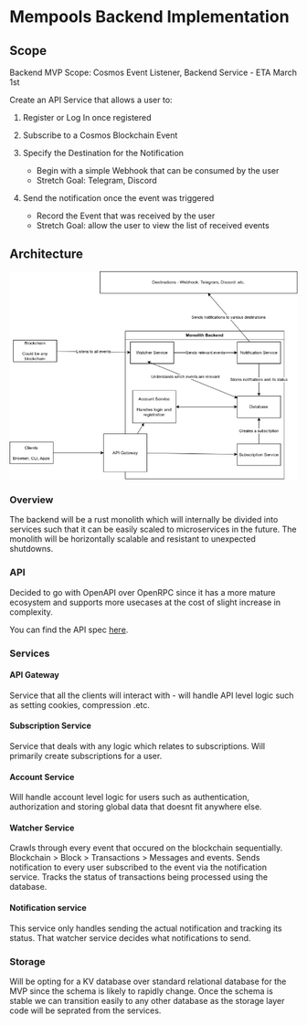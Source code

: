 # Mempools Backend Implementation

## Scope

Backend MVP Scope: Cosmos Event Listener, Backend Service - ETA March 1st

Create an API Service that allows a user to:

1. Register or Log In once registered

2. Subscribe to a Cosmos Blockchain Event

3. Specify the Destination for the Notification
    - Begin with a simple Webhook that can be consumed by the user
    - Stretch Goal: Telegram, Discord

 4. Send the notification once the event was triggered
    - Record the Event that was received by the user
    - Stretch Goal: allow the user to view the list of received events


## Architecture
![](../assets//mempools-mvp-architecture.drawio.png)

### Overview
The backend will be a rust monolith which will internally be divided into services such that it can be easily scaled to microservices in the future. The monolith will be horizontally scalable and resistant to unexpected shutdowns.

### API

Decided to go with OpenAPI over OpenRPC since it has a more mature ecosystem and supports more usecases at the cost of slight increase in complexity.


You can find the API spec [here](./openapi.json).

### Services

#### API Gateway
Service that all the clients will interact with - will handle API level logic such as setting cookies, compression .etc.

#### Subscription Service
Service that deals with any logic which relates to subscriptions. Will primarily create subscriptions for a user.

#### Account Service
Will handle account level logic for users such as authentication, authorization and storing global data that doesnt fit anywhere else.

#### Watcher Service
Crawls through every event that occured on the blockchain sequentially. Blockchain > Block > Transactions > Messages and events. Sends notification to every user subscribed to the event via the notification service. Tracks the status of transactions being processed using the database.

#### Notification service
This service only handles sending the actual notification and tracking its status. That watcher service decides what notifications to send.

### Storage
Will be opting for a KV database over standard relational database for the MVP since the schema is likely to rapidly change. Once the schema is stable we can transition easily to any other database as the storage layer code will be seprated from the services.